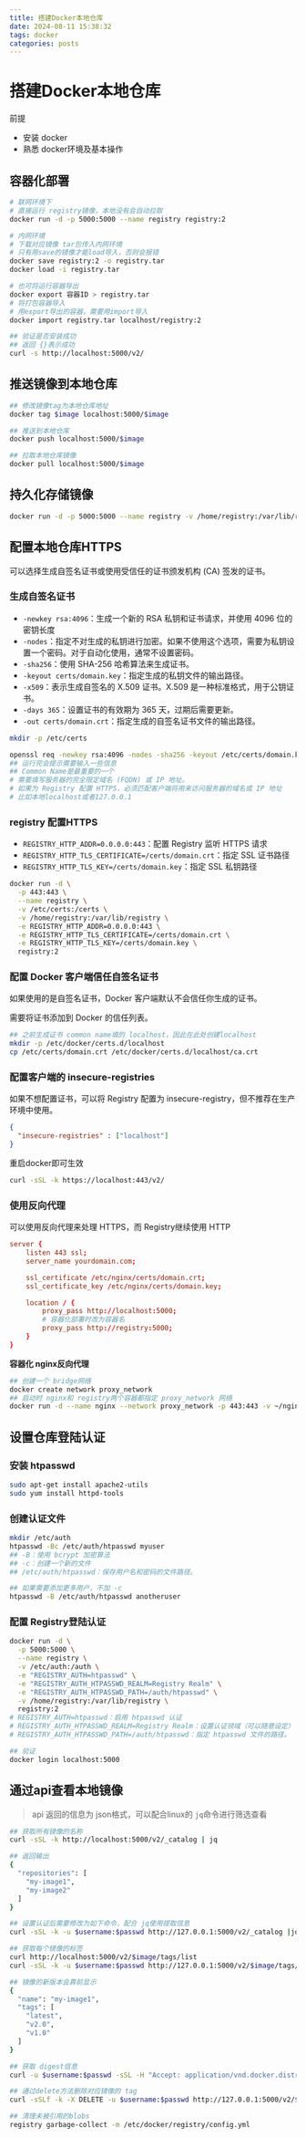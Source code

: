 ```yaml
---
title: 搭建Docker本地仓库
date: 2024-08-11 15:38:32
tags: docker
categories: posts
---
```


# 搭建Docker本地仓库

前提
- 安装 docker
- 熟悉 docker环境及基本操作

## 容器化部署

```bash
# 联网环境下
# 直接运行 registry镜像，本地没有会自动拉取
docker run -d -p 5000:5000 --name registry registry:2

# 内网环境
# 下载对应镜像 tar包传入内网环境
# 只有用save的镜像才能load导入，否则会报错
docker save registry:2 -o registry.tar
docker load -i registry.tar

# 也可将运行容器导出
docker export 容器ID > registry.tar
# 将打包容器导入
# 用export导出的容器，需要用import导入
docker import registry.tar localhost/registry:2

## 验证是否安装成功
## 返回 {}表示成功
curl -s http://localhost:5000/v2/
```

## 推送镜像到本地仓库

```bash
## 修改镜像tag为本地仓库地址
docker tag $image localhost:5000/$image

## 推送到本地仓库
docker push localhost:5000/$image

## 拉取本地仓库镜像
docker pull localhost:5000/$image
```

## 持久化存储镜像
```bash
docker run -d -p 5000:5000 --name registry -v /home/registry:/var/lib/registry registry:2
```

## 配置本地仓库HTTPS

可以选择生成自签名证书或使用受信任的证书颁发机构 (CA) 签发的证书。

### 生成自签名证书
- `-newkey rsa:4096`：生成一个新的 RSA 私钥和证书请求，并使用 4096 位的密钥长度
- `-nodes`：指定不对生成的私钥进行加密。如果不使用这个选项，需要为私钥设置一个密码。对于自动化使用，通常不设置密码。
- `-sha256`：使用 SHA-256 哈希算法来生成证书。
- `-keyout certs/domain.key`：指定生成的私钥文件的输出路径。
- `-x509`：表示生成自签名的 X.509 证书。X.509 是一种标准格式，用于公钥证书。
- `-days 365`：设置证书的有效期为 365 天，过期后需要更新。
- `-out certs/domain.crt`：指定生成的自签名证书文件的输出路径。

```bash
mkdir -p /etc/certs

openssl req -newkey rsa:4096 -nodes -sha256 -keyout /etc/certs/domain.key -x509 -days 365 -out /etc/certs/domain.crt
## 运行完会提示需要输入一些信息
## Common Name是最重要的一个
# 需要填写服务器的完全限定域名 (FQDN) 或 IP 地址。
# 如果为 Registry 配置 HTTPS，必须匹配客户端将用来访问服务器的域名或 IP 地址
# 比如本地localhost或者127.0.0.1
```

### registry 配置HTTPS

- `REGISTRY_HTTP_ADDR=0.0.0.0:443`：配置 Registry 监听 HTTPS 请求
- `REGISTRY_HTTP_TLS_CERTIFICATE=/certs/domain.crt`：指定 SSL 证书路径
- `REGISTRY_HTTP_TLS_KEY=/certs/domain.key`：指定 SSL 私钥路径

```bash
docker run -d \
  -p 443:443 \
  --name registry \
  -v /etc/certs:/certs \
  -v /home/registry:/var/lib/registry \
  -e REGISTRY_HTTP_ADDR=0.0.0.0:443 \
  -e REGISTRY_HTTP_TLS_CERTIFICATE=/certs/domain.crt \
  -e REGISTRY_HTTP_TLS_KEY=/certs/domain.key \
  registry:2
```

### 配置 Docker 客户端信任自签名证书

如果使用的是自签名证书，Docker 客户端默认不会信任你生成的证书。

需要将证书添加到 Docker 的信任列表。

```bash
## 之前生成证书 common name填的 localhost，因此在此处创建localhost
mkdir -p /etc/docker/certs.d/localhost
cp /etc/certs/domain.crt /etc/docker/certs.d/localhost/ca.crt
```

### 配置客户端的 insecure-registries

如果不想配置证书，可以将 Registry 配置为 insecure-registry，但不推荐在生产环境中使用。

```json
{
  "insecure-registries" : ["localhost"]
}
```
重启docker即可生效

```bash
curl -sSL -k https://localhost:443/v2/
```

### 使用反向代理

可以使用反向代理来处理 HTTPS，而 Registry继续使用 HTTP

```conf
server {
    listen 443 ssl;
    server_name yourdomain.com;

    ssl_certificate /etc/nginx/certs/domain.crt;
    ssl_certificate_key /etc/nginx/certs/domain.key;

    location / {
        proxy_pass http://localhost:5000;
        # 容器化部署时改为容器名 
        proxy_pass http://registry:5000;
    }
}
```
**容器化 nginx反向代理**
```bash
## 创建一个 bridge网络
docker create network proxy_network
## 启动时 nginx和 registry两个容器都指定 proxy_network 网络
docker run -d --name nginx --network proxy_network -p 443:443 -v ~/nginx.conf:/etc/nginx/nginx.conf -v /etc/certs/:/etc/nginx/certs nginx:latest
```


## 设置仓库登陆认证

### 安装 htpasswd
```bash
sudo apt-get install apache2-utils
sudo yum install httpd-tools
```

### 创建认证文件
```bash
mkdir /etc/auth
htpasswd -Bc /etc/auth/htpasswd myuser
## -B：使用 bcrypt 加密算法
## -c：创建一个新的文件
## /etc/auth/htpasswd：保存用户名和密码的文件路径。

## 如果需要添加更多用户，不加 -c
htpasswd -B /etc/auth/htpasswd anotheruser
```
### 配置 Registry登陆认证

```bash
docker run -d \
  -p 5000:5000 \
  --name registry \
  -v /etc/auth:/auth \
  -e "REGISTRY_AUTH=htpasswd" \
  -e "REGISTRY_AUTH_HTPASSWD_REALM=Registry Realm" \
  -e "REGISTRY_AUTH_HTPASSWD_PATH=/auth/htpasswd" \
  -v /home/registry:/var/lib/registry \
  registry:2
# REGISTRY_AUTH=htpasswd：启用 htpasswd 认证
# REGISTRY_AUTH_HTPASSWD_REALM=Registry Realm：设置认证领域（可以随意设定）
# REGISTRY_AUTH_HTPASSWD_PATH=/auth/htpasswd：指定 htpasswd 文件的路径。

## 验证
docker login localhost:5000
```


## 通过api查看本地镜像

> api 返回的信息为 json格式，可以配合linux的 `jq`命令进行筛选查看

```bash
## 获取所有镜像的名称
curl -sSL -k http://localhost:5000/v2/_catalog | jq

## 返回输出
{
  "repositories": [
    "my-image1",
    "my-image2"
  ]
}

## 设置认证后需要修改为如下命令，配合 jq使用提取信息 
curl -sSL -k -u $username:$passwd http://127.0.0.1:5000/v2/_catalog |jq -r ".repositories[]"

## 获取每个镜像的标签
curl http://localhost:5000/v2/$image/tags/list
curl -sSL -k -u $username:$passwd http://127.0.0.1:5000/v2/$image/tags/list

## 镜像的新版本会靠前显示
{
  "name": "my-image1",
  "tags": [
    "latest",
    "v2.0",
    "v1.0"
  ]
}

## 获取 digest信息
curl -u $username:$passwd -sSL -H "Accept: application/vnd.docker.distribution.manifest.v2+json" http://127.0.0.1:5000/v2/$image/manifests/$tag | jq -r ".config.digest"

## 通过delete方法删除对应镜像的 tag
curl -sSLf -k -X DELETE -u $username:$passwd http://127.0.0.1:5000/v2/$image/manifests/$digest

## 清理未被引用的blobs
registry garbage-collect -m /etc/docker/registry/config.yml
```